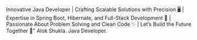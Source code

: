 Innovative Java Developer | Crafting Scalable Solutions with Precision 🖥️ | Expertise in Spring Boot, Hibernate, and Full-Stack Development 🌟 | Passionate About Problem Solving and Clean Code ✨ | Let’s Build the Future Together 🚀"
Alok Shukla.
Java Developer.

